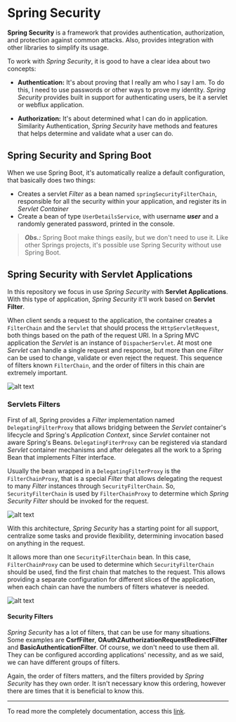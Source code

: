 # Spring Security

**Spring Security** is a framework that provides authentication, authorization, and protection against common attacks.
Also, provides integration with other libraries to simplify its usage.

To work with _Spring Security_, it is good to have a clear idea about two concepts: 

* **Authentication:** It's about proving that I really am who I say I am. To do this, I need to use passwords or other ways to prove my identity.
_Spring Security_ provides built in support for authenticating users, be it a servlet or webflux application.

* **Authorization:** It's about determined what I can do in application. 
Similarity Authentication, _Spring Security_ have methods and features that helps determine and validate what a user can do.

## Spring Security and Spring Boot

When we use Spring Boot, it's automatically realize a default configuration, that basically does two things: 
* Creates a servlet _Filter_ as a bean named `springSecurityFilterChain`, responsible for all the security within your application, and register its in _Servlet Container_
* Create a bean of type `UserDetailsService`, with username **_user_** and a randomly generated password, printed in the console.

> **_Obs.:_** Spring Boot make things easily, but we don't need to use it. Like other Springs projects, it's possible use Spring Security without use Spring Boot.

## Spring Security with Servlet Applications

In this repository we focus in use _Spring Security_ with **Servlet Applications**. With this type of application, _Spring Security_ it'll work based on **Servlet Filter**.
 
When client sends a request to the application, the container creates a `FilterChain` and the `Servlet` that should process the `HttpServletRequest`, both things based on the path of the request URI.
In a Spring MVC application the _Servlet_ is an instance of `DispacherServlet`. 
At most one _Servlet_ can handle a single request and response, but more than one _Filter_ can be used to change, validate or even reject the request. 
This sequence of filters known `FilterChain`, and the order of filters in this chain are extremely important. 

![alt text](https://docs.spring.io/spring-security/site/docs/5.4.1/reference/html5/images/servlet/architecture/filterchain.png "Filter Chain")

### Servlets Filters

First of all, Spring provides a _Filter_ implementation named `DelegatingFilterProxy` that allows bridging between the _Servlet_ container's lifecycle and Spring's _Application Context_, since _Servlet_ container not aware Spring's Beans. 
`DelegatingFiterProxy` can be registered via standard _Servlet_ container mechanisms and after delegates all the work to a Spring Bean that implements Filter interface.

Usually the bean wrapped in a `DelegatingFilterProxy` is the `FilterChainProxy`, that is a special _Filter_ that allows delegating the request to many _Filter_ instances through `SecurityFilterChain`.
So, `SecurityFilterChain` is used by `FilterChainProxy` to determine which _Spring Security Filter_ should be invoked for the request.

![alt text](https://docs.spring.io/spring-security/site/docs/5.4.1/reference/html5/images/servlet/architecture/securityfilterchain.png "Sequence show DelegatingFilterProxy, his FilterChainProxy and the SecurityFilterChain")

With this architecture, _Spring Security_ has a starting point for all support, centralize some tasks and provide flexibility, determining invocation based on anything in the request.

It allows more than one `SecurityFilterChain` bean. In this case, `FilterChainProxy` can be used to determine which `SecurityFilterChain` should be used, find the first chain that matches to the request. 
This allows providing a separate configuration for different slices of the application, when each chain can have the numbers of filters whatever is needed.

![alt text](https://docs.spring.io/spring-security/site/docs/5.4.1/reference/html5/images/servlet/architecture/multi-securityfilterchain.png "Multiple Security Filter Chain")
      
#### Security Filters

_Spring Security_ has a lot of filters, that can be use for many situations. Some examples are **CsrfFilter**, **OAuth2AuthorizationRequestRedirectFilter** and **BasicAuthenticationFilter**. 
Of course, we don't need to use them all. They can be configured according applications' necessity, and as we said, we can have different groups of filters.

Again, the order of filters matters, and the filters provided by _Spring Security_ has they own order. 
It isn't necessary know this ordering, however there are times that it is beneficial to know this.

___  

To read more the completely documentation, access this [link](https://spring.io/projects/spring-security#learn).




    
